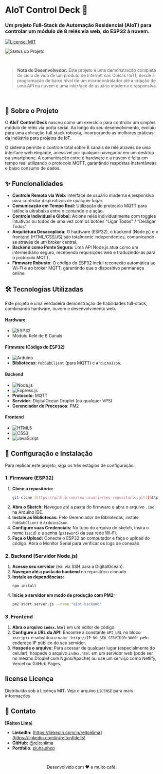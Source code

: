 # AIoT Control Deck 🚀

### Um projeto Full-Stack de Automação Residencial (AIoT) para controlar um módulo de 8 relés via web, do ESP32 à nuvem.

[![License: MIT](https://img.shields.io/badge/License-MIT-blue.svg)](https://opensource.org/licenses/MIT)

![Status do Projeto](https://img.shields.io/badge/status-concluído-brightgreen)

<br>

> **Nota do Desenvolvedor:** Este projeto é uma demonstração completa do ciclo de vida de um produto de Internet das Coisas (IoT), desde a programação de baixo nível de um microcontrolador até a criação de uma API na nuvem e uma interface de usuário moderna e responsiva.

<br>

## 📖 Sobre o Projeto

O **AIoT Control Deck** nasceu como um exercício para controlar um simples módulo de relés via porta serial. Ao longo do seu desenvolvimento, evoluiu para uma aplicação full-stack robusta, incorporando as melhores práticas da indústria para projetos de IoT.

O sistema permite o controle total sobre 8 canais de relé através de uma interface web elegante, acessível por qualquer navegador em um desktop ou smartphone. A comunicação entre o hardware e a nuvem é feita em tempo real utilizando o protocolo MQTT, garantindo respostas instantâneas e baixo consumo de dados.

## ✨ Funcionalidades

* **Controle Remoto via Web:** Interface de usuário moderna e responsiva para controlar dispositivos de qualquer lugar.
* **Comunicação em Tempo Real:** Utilização do protocolo MQTT para latência ultrabaixa entre o comando e a ação.
* **Controle Individual e Global:** Acione relés individualmente com toggles intuitivos ou todos de uma vez com os botões "Ligar Todos" / "Desligar Todos".
* **Arquitetura Desacoplada:** O hardware (ESP32), o backend (Node.js) e o frontend (HTML/CSS/JS) são totalmente independentes, comunicando-se através de um broker central.
* **Backend como Ponte Segura:** Uma API Node.js atua como um intermediário seguro, recebendo requisições web e traduzindo-as para o protocolo MQTT.
* **Firmware Robusto:** O código do ESP32 inclui reconexão automática ao Wi-Fi e ao broker MQTT, garantindo que o dispositivo permaneça online.

## 🛠️ Tecnologias Utilizadas

Este projeto é uma verdadeira demonstração de habilidades full-stack, combinando hardware, nuvem e desenvolvimento web.

#### **Hardware**
* ![ESP32](https://img.shields.io/badge/ESP32-E6007E?style=for-the-badge&logo=espressif&logoColor=white)
* Módulo Relé de 8 Canais

#### **Firmware (Código do ESP32)**
* ![Arduino](https://img.shields.io/badge/Arduino-00979D?style=for-the-badge&logo=arduino&logoColor=white)
* **Bibliotecas:** `PubSubClient` (para MQTT) e `ArduinoJson`.

#### **Backend**
* ![Node.js](https://img.shields.io/badge/Node.js-339933?style=for-the-badge&logo=nodedotjs&logoColor=white)
* ![Express.js](https://img.shields.io/badge/Express.js-000000?style=for-the-badge&logo=express&logoColor=white)
* **Protocolo:** MQTT
* **Servidor:** DigitalOcean Droplet (ou qualquer VPS)
* **Gerenciador de Processos:** PM2

#### **Frontend**
* ![HTML5](https://img.shields.io/badge/HTML5-E34F26?style=for-the-badge&logo=html5&logoColor=white)
* ![CSS3](https://img.shields.io/badge/CSS3-1572B6?style=for-the-badge&logo=css3&logoColor=white)
* ![JavaScript](https://img.shields.io/badge/JavaScript-F7DF1E?style=for-the-badge&logo=javascript&logoColor=black)

## 🚀 Configuração e Instalação

Para replicar este projeto, siga os três estágios de configuração:

### 1. Firmware (ESP32)

1.  **Clone o repositório:**
    ```bash
    git clone [https://github.com/seu-usuario/seu-repositorio.git](https://github.com/seu-usuario/seu-repositorio.git)
    ```
2.  **Abra o Sketch:** Navegue até a pasta do firmware e abra o arquivo `.ino` na Arduino IDE.
3.  **Instale as Bibliotecas:** Pelo Gerenciador de Bibliotecas, instale `PubSubClient` e `ArduinoJson`.
4.  **Configure suas Credenciais:** No topo do arquivo do sketch, insira o nome (`ssid`) e a senha (`password`) da sua rede Wi-Fi.
5.  **Faça o Upload:** Conecte o ESP32 ao computador e faça o upload do código. Abra o Monitor Serial para verificar os logs de conexão.

### 2. Backend (Servidor Node.js)

1.  **Acesse seu servidor** (ex: via SSH para a DigitalOcean).
2.  **Navegue até a pasta do backend** no repositório clonado.
3.  **Instale as dependências:**
    ```bash
    npm install
    ```
4.  **Inicie o servidor em modo de produção com PM2:**
    ```bash
    pm2 start server.js --name "aiot-backend"
    ```

### 3. Frontend

1.  **Abra o arquivo `index.html`** em um editor de código.
2.  **Configure a URL da API:** Encontre a constante `API_URL` no bloco `<script>` e substitua o valor `'http://IP_DO_SEU_SERVIDOR:3000'` pelo endereço IP público do seu servidor.
3.  **Hospede o arquivo:** Para acessar de qualquer lugar (especialmente do celular), hospede o arquivo `index.html` em um servidor web (pode ser no mesmo Droplet com Nginx/Apache) ou use um serviço como Netlify, Vercel ou GitHub Pages.

##  license Licença

Distribuído sob a Licença MIT. Veja o arquivo `LICENSE` para mais informações.

## 👤 Contato

**[Relton Lima]**

* **LinkedIn:** [https://linkedin.com/in/reltonlima](https://linkedin.com/in/reltonfidelis)
* **GitHub:** [@reltonlima](https://github.com/reltonlima)
* **Portfólio:** [pluha.shop](https://pluha.shop)

<br>
<p align="center">
  Desenvolvido com ❤️ e muito café.
</p>
